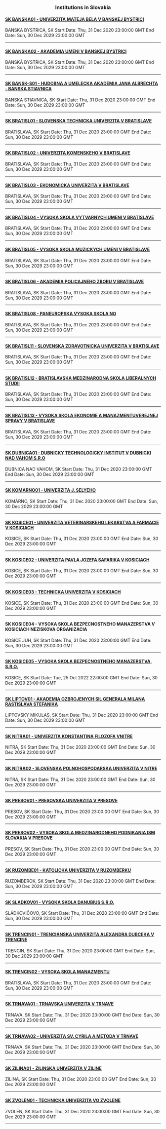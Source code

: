 <h3 align="center">Institutions in Slovakia</h3>

<h4><a href="//www.umb.sk">SK BANSKA01 - UNIVERZITA MATEJA BELA V BANSKEJ BYSTRICI</a></h4>
BANSKA BYSTRICA, SK
Start Date: Thu, 31 Dec 2020 23:00:00 GMT
End Date: Sun, 30 Dec 2029 23:00:00 GMT

---
<h4><a href="//www.aku.sk">SK BANSKA02 - AKADEMIA UMENI V BANSKEJ BYSTRICI</a></h4>
BANSKÁ BYSTRICA, SK
Start Date: Thu, 31 Dec 2020 23:00:00 GMT
End Date: Sun, 30 Dec 2029 23:00:00 GMT

---
<h4><a href="//www.huaja.org">SK BANSK-S01 - HUDOBNA A UMELECKA AKADEMIA JANA ALBRECHTA - BANSKA STIAVNICA</a></h4>
BANSKA STIAVNICA, SK
Start Date: Thu, 31 Dec 2020 23:00:00 GMT
End Date: Sun, 30 Dec 2029 23:00:00 GMT

---
<h4><a href="//www.stuba.sk">SK BRATISL01 - SLOVENSKA TECHNICKA UNIVERZITA V BRATISLAVE</a></h4>
BRATISLAVA, SK
Start Date: Thu, 31 Dec 2020 23:00:00 GMT
End Date: Sun, 30 Dec 2029 23:00:00 GMT

---
<h4><a href="http://www.uniba.sk">SK BRATISL02 - UNIVERZITA KOMENSKEHO V BRATISLAVE</a></h4>
BRATISLAVA, SK
Start Date: Thu, 31 Dec 2020 23:00:00 GMT
End Date: Sun, 30 Dec 2029 23:00:00 GMT

---
<h4><a href="//www.euba.sk">SK BRATISL03 - EKONOMICKA UNIVERZITA V BRATISLAVE</a></h4>
BRATISLAVA, SK
Start Date: Thu, 31 Dec 2020 23:00:00 GMT
End Date: Sun, 30 Dec 2029 23:00:00 GMT

---
<h4><a href="//www.afad.sk">SK BRATISL04 - VYSOKA SKOLA VYTVARNYCH UMENI V BRATISLAVE</a></h4>
BRATISLAVA, SK
Start Date: Thu, 31 Dec 2020 23:00:00 GMT
End Date: Sun, 30 Dec 2029 23:00:00 GMT

---
<h4><a href="//www.vsmu.sk">SK BRATISL05 - VYSOKA SKOLA MUZICKYCH UMENI V BRATISLAVE</a></h4>
BRATISLAVA, SK
Start Date: Thu, 31 Dec 2020 23:00:00 GMT
End Date: Sun, 30 Dec 2029 23:00:00 GMT

---
<h4><a href="https://www.akademiapz.sk/">SK BRATISL06 - AKADEMIA POLICAJNEHO ZBORU V BRATISLAVE</a></h4>
BRATISLAVA, SK
Start Date: Thu, 31 Dec 2020 23:00:00 GMT
End Date: Sun, 30 Dec 2029 23:00:00 GMT

---
<h4><a href="http://www.paneurouni.com">SK BRATISL08 - PANEUROPSKA VYSOKA SKOLA NO</a></h4>
BRATISLAVA, SK
Start Date: Thu, 31 Dec 2020 23:00:00 GMT
End Date: Sun, 30 Dec 2029 23:00:00 GMT

---
<h4><a href="//www.szu.sk">SK BRATISL11 - SLOVENSKA ZDRAVOTNICKA UNIVERZITA V BRATISLAVE</a></h4>
BRATISLAVA, SK
Start Date: Thu, 31 Dec 2020 23:00:00 GMT
End Date: Sun, 30 Dec 2029 23:00:00 GMT

---
<h4><a href="//www.bisla.sk">SK BRATISL12 - BRATISLAVSKA MEDZINARODNA SKOLA LIBERALNYCH STUDII</a></h4>
BRATISLAVA, SK
Start Date: Thu, 31 Dec 2020 23:00:00 GMT
End Date: Sun, 30 Dec 2029 23:00:00 GMT

---
<h4><a href="//www.vsemvs.sk">SK BRATISL13 - VYSOKA SKOLA EKONOMIE A MANAZMENTUVEREJNEJ SPRAVY V BRATISLAVE</a></h4>
BRATISLAVA, SK
Start Date: Thu, 31 Dec 2020 23:00:00 GMT
End Date: Sun, 30 Dec 2029 23:00:00 GMT

---
<h4><a href="//www.dti.sk">SK DUBNICA01 - DUBNICKY TECHNOLOGICKY INSTITUT V DUBNICKI NAD VAHOM S.R.O</a></h4>
DUBNICA NAD VAHOM, SK
Start Date: Thu, 31 Dec 2020 23:00:00 GMT
End Date: Sun, 30 Dec 2029 23:00:00 GMT

---
<h4><a href="//www.selyeuni.sk">SK KOMARNO01 - UNIVERZITA J. SELYEHO</a></h4>
KOMÁRNO, SK
Start Date: Thu, 31 Dec 2020 23:00:00 GMT
End Date: Sun, 30 Dec 2029 23:00:00 GMT

---
<h4><a href="//www.uvlf.sk">SK KOSICE01 - UNIVERZITA VETERINARSKEHO LEKARSTVA A FARMACIE V KOSICIACH</a></h4>
KOSICE, SK
Start Date: Thu, 31 Dec 2020 23:00:00 GMT
End Date: Sun, 30 Dec 2029 23:00:00 GMT

---
<h4><a href="//www.upjs.sk">SK KOSICE02 - UNIVERZITA PAVLA JOZEFA SAFARIKA V KOSICIACH</a></h4>
KOSICE, SK
Start Date: Thu, 31 Dec 2020 23:00:00 GMT
End Date: Sun, 30 Dec 2029 23:00:00 GMT

---
<h4><a href="//www.tuke.sk">SK KOSICE03 - TECHNICKA UNIVERZITA V KOSICIACH</a></h4>
KOSICE, SK
Start Date: Thu, 31 Dec 2020 23:00:00 GMT
End Date: Sun, 30 Dec 2029 23:00:00 GMT

---
<h4>SK KOSICE04 - VYSOKA SKOLA BEZPECNOSTNEHO MANAZERSTVA V KOSICIACH NEZISKOVA ORGANIZACIA</h4>
KOSICE JUH, SK
Start Date: Thu, 31 Dec 2020 23:00:00 GMT
End Date: Sun, 30 Dec 2029 23:00:00 GMT

---
<h4><a href="//www.vsbm.sk">SK KOSICE05 - VYSOKA SKOLA BEZPECNOSTNEHO MANAZERSTVA, S.R.O.</a></h4>
KOSICE, SK
Start Date: Tue, 25 Oct 2022 22:00:00 GMT
End Date: Sun, 30 Dec 2029 23:00:00 GMT

---
<h4><a href="//www.aos.sk">SK LIPTOV01 - AKADEMIA OZBROJENYCH SIL GENERALA MILANA RASTISLAVA STEFANIKA</a></h4>
LIPTOVSKY MIKULAS, SK
Start Date: Thu, 31 Dec 2020 23:00:00 GMT
End Date: Sun, 30 Dec 2029 23:00:00 GMT

---
<h4><a href="//www.ukf.sk">SK NITRA01 - UNIVERZITA KONSTANTINA FILOZOFA VNITRE</a></h4>
NITRA, SK
Start Date: Thu, 31 Dec 2020 23:00:00 GMT
End Date: Sun, 30 Dec 2029 23:00:00 GMT

---
<h4><a href="//www.uniag.sk">SK NITRA02 - SLOVENSKA POLNOHOSPODARSKA UNIVERZITA V NITRE</a></h4>
NITRA, SK
Start Date: Thu, 31 Dec 2020 23:00:00 GMT
End Date: Sun, 30 Dec 2029 23:00:00 GMT

---
<h4><a href="//www.unipo.sk">SK PRESOV01 - PRESOVSKA UNIVERZITA V PRESOVE</a></h4>
PRESOV, SK
Start Date: Thu, 31 Dec 2020 23:00:00 GMT
End Date: Sun, 30 Dec 2029 23:00:00 GMT

---
<h4><a href="//www.ismpo.sk">SK PRESOV02 - VYSOKA SKOLA MEDZINARODNEHO PODNIKANIA ISM SLOVAKIA V PRESOVE</a></h4>
PRESOV, SK
Start Date: Thu, 31 Dec 2020 23:00:00 GMT
End Date: Sun, 30 Dec 2029 23:00:00 GMT

---
<h4><a href="http://www.ku.sk/en/">SK RUZOMBE01 - KATOLICKA UNIVERZITA V RUZOMBERKU</a></h4>
RUZOMBEROK, SK
Start Date: Thu, 31 Dec 2020 23:00:00 GMT
End Date: Sun, 30 Dec 2029 23:00:00 GMT

---
<h4><a href="//www.vsdanubius.sk">SK SLADKOV01 - VYSOKA SKOLA DANUBIUS S.R.O.</a></h4>
SLÁDKOVIČOVO, SK
Start Date: Thu, 31 Dec 2020 23:00:00 GMT
End Date: Sun, 30 Dec 2029 23:00:00 GMT

---
<h4><a href="//www.tnuni.sk">SK TRENCIN01 - TRENCIANSKA UNIVERZITA ALEXANDRA DUBCEKA V TRENCINE</a></h4>
TRENCIN, SK
Start Date: Thu, 31 Dec 2020 23:00:00 GMT
End Date: Sun, 30 Dec 2029 23:00:00 GMT

---
<h4><a href="//www.vsm.sk">SK TRENCIN02 - VYSOKA SKOLA MANAZMENTU</a></h4>
BRATISLAVA, SK
Start Date: Thu, 31 Dec 2020 23:00:00 GMT
End Date: Sun, 30 Dec 2029 23:00:00 GMT

---
<h4><a href="//www.truni.sk">SK TRNAVA01 - TRNAVSKA UNIVERZITA V TRNAVE</a></h4>
TRNAVA, SK
Start Date: Thu, 31 Dec 2020 23:00:00 GMT
End Date: Sun, 30 Dec 2029 23:00:00 GMT

---
<h4><a href="//www.ucm.sk">SK TRNAVA02 - UNIVERZITA SV. CYRILA A METODA V TRNAVE</a></h4>
TRNAVA, SK
Start Date: Thu, 31 Dec 2020 23:00:00 GMT
End Date: Sun, 30 Dec 2029 23:00:00 GMT

---
<h4><a href="//www.uniza.sk">SK ZILINA01 - ZILINSKA UNIVERZITA V ZILINE</a></h4>
ZILINA, SK
Start Date: Thu, 31 Dec 2020 23:00:00 GMT
End Date: Sun, 30 Dec 2029 23:00:00 GMT

---
<h4><a href="//www.tuzvo.sk">SK ZVOLEN01 - TECHNICKA UNIVERZITA VO ZVOLENE</a></h4>
ZVOLEN, SK
Start Date: Thu, 31 Dec 2020 23:00:00 GMT
End Date: Sun, 30 Dec 2029 23:00:00 GMT

---